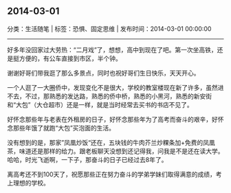 ## 2014-03-01

分类：生活随笔 | 标签：恐惧、固定思维 | 发布时间：2014-03-01 00:00:00

___

好多年没回家过大劳热：“二月戏”了，想想，高中到现在了吧。第一次坐高铁，还是挺方便的，有公车直接到市区，半个钟。

谢谢好哥们带我逛了那么多景点，同时也祝好哥们生日快乐，天天开心。

一个人逛了一大圈侨中，发现变化不是很大，学校的教室楼现在新了许多，虽然进不去，不过，那熟悉的发达路，熟悉的侨中桥，熟悉的小黑河，熟悉的新安街和“大包”（大仓超市）还是一样，就是当时经常去买书的书店不见了。

好怀念那些年与老表在外租房的日子，好怀念那些年为了高考而奋斗的艰辛，好怀念那些年饿了就跑“大包”买泡面的生活。

没有想到的是，那家”凤凰炒饭“还在，五块钱的牛肉芥兰炒粿条加+免费的凤凰茶，味道还是那样的给力。跟老板聊天没想到还记得我，问我是不是还在读大学。哈哈，时光飞逝啊，一下子，那奋斗的日子已经过去8年了。

离高考还不到100天了，祝愿那些正在努力奋斗的学弟学妹们取得满意的成绩，考上理想的学校。